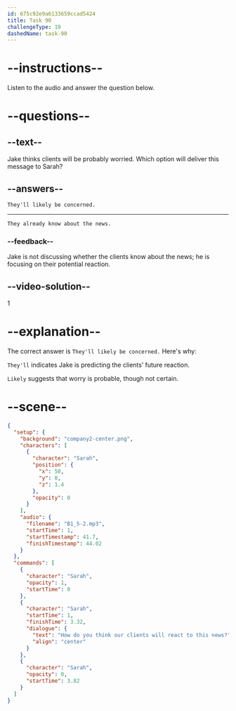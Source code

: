 ```yaml
---
id: 675c92e9a6133659ccad5424
title: Task 90
challengeType: 19
dashedName: task-90
---
```

<!-- (Audio) Sarah: Yes, I'll contact them now. How do you think our clients will react to this news? -->

<!-- SPEAKING -->

# --instructions--

Listen to the audio and answer the question below.

# --questions--

## --text--

Jake thinks clients will be probably worried. Which option will deliver this message to Sarah?

## --answers--

`They'll likely be concerned.`

---

`They already know about the news.`

### --feedback--

Jake is not discussing whether the clients know about the news; he is focusing on their potential reaction.

## --video-solution--

1

# --explanation--

The correct answer is `They'll likely be concerned.` Here's why:

`They'll` indicates Jake is predicting the clients’ future reaction.  

`Likely` suggests that worry is probable, though not certain.  

# --scene--

```json
{
  "setup": {
    "background": "company2-center.png",
    "characters": [
      {
        "character": "Sarah",
        "position": {
          "x": 50,
          "y": 0,
          "z": 1.4
        },
        "opacity": 0
      }
    ],
    "audio": {
      "filename": "B1_5-2.mp3",
      "startTime": 1,
      "startTimestamp": 41.7,
      "finishTimestamp": 44.02
    }
  },
  "commands": [
    {
      "character": "Sarah",
      "opacity": 1,
      "startTime": 0
    },
    {
      "character": "Sarah",
      "startTime": 1,
      "finishTime": 3.32,
      "dialogue": {
        "text": "How do you think our clients will react to this news?",
        "align": "center"
      }
    },
    {
      "character": "Sarah",
      "opacity": 0,
      "startTime": 3.82
    }
  ]
}
```
